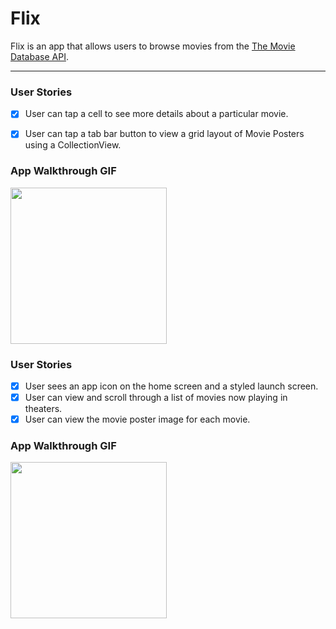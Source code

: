 # Flix

Flix is an app that allows users to browse movies from the [The Movie Database API](http://docs.themoviedb.apiary.io/#).

---
### User Stories
- [x] User can tap a cell to see more details about a particular movie.
- [x] User can tap a tab bar button to view a grid layout of Movie Posters using a CollectionView.


### App Walkthrough GIF
<img src="http://g.recordit.co/L5SVRUtMXr.gif" width=250><br>

### User Stories
- [X] User sees an app icon on the home screen and a styled launch screen.
- [X] User can view and scroll through a list of movies now playing in theaters.
- [X] User can view the movie poster image for each movie.

### App Walkthrough GIF
<img src="http://g.recordit.co/s9ihgSjavm.gif" width=250><br>

